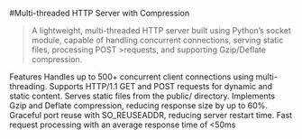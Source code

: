 #Multi-threaded HTTP Server with Compression

>A lightweight, multi-threaded HTTP server built using Python’s socket module, capable of handling concurrent connections, serving static files, processing POST >requests, and supporting Gzip/Deflate compression.

Features
Handles up to 500+ concurrent client connections using multi-threading.
Supports HTTP/1.1 GET and POST requests for dynamic and static content.
Serves static files from the public/ directory.
Implements Gzip and Deflate compression, reducing response size by up to 60%.
Graceful port reuse with SO_REUSEADDR, reducing server restart time.
Fast request processing with an average response time of <50ms
